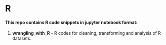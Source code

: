 # R
#### This repo contains R code snippets in jupyter notebook format:
1. __wrangling_with_R__ - R codes for cleaning, transforming and analysis of R datasets.
